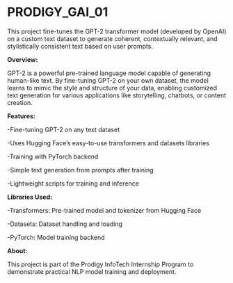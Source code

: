 # PRODIGY_GAI_01
This project fine-tunes the GPT-2 transformer model (developed by OpenAI) on a custom text dataset to generate coherent, contextually relevant, and stylistically consistent text based on user prompts.

**Overview:**

GPT-2 is a powerful pre-trained language model capable of generating human-like text. By fine-tuning GPT-2 on your own dataset, the model learns to mimic the style and structure of your data, enabling customized text generation for various applications like storytelling, chatbots, or content creation.

**Features:**

-Fine-tuning GPT-2 on any text dataset

-Uses Hugging Face’s easy-to-use transformers and datasets libraries

-Training with PyTorch backend

-Simple text generation from prompts after training

-Lightweight scripts for training and inference

**Libraries Used:**

-Transformers: Pre-trained model and tokenizer from Hugging Face

-Datasets: Dataset handling and loading

-PyTorch: Model training backend



**About:**

This project is part of the Prodigy InfoTech Internship Program to demonstrate practical NLP model training and deployment.



